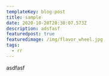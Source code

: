 ```yaml
---
templateKey: blog-post
title: sample
date: 2020-10-28T20:38:07.573Z
description: adsfasf
featuredpost: true
featuredimage: /img/flavor_wheel.jpg
tags:
  - rr
---
```

asdfasf